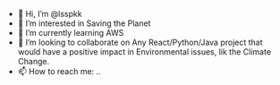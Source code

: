 - 👋 Hi, I’m @lsspkk
- 👀 I’m interested in Saving the Planet
- 🌱 I’m currently learning AWS
- 💞️ I’m looking to collaborate on Any React/Python/Java project that would have a positive impact in Environmental issues, lik the Climate Change.
- 📫 How to reach me: ..

<!---
lsspkk/lsspkk is a ✨ special ✨ repository because its `README.md` (this file) appears on your GitHub profile.
You can click the Preview link to take a look at your changes.
--->
